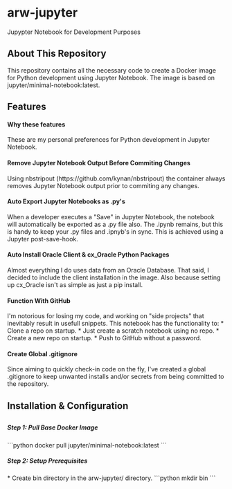 # arw-jupyter
Jupypter Notebook for Development Purposes

<h2>About This Repository</h2>
This repository contains all the necessary code to create a Docker image for Python development using Jupyter Notebook. The image is based on jupyter/minimal-notebook:latest.


<h2>Features</h2>
<h4>Why these features</h4>
These are my personal preferences for Python development in Jupyter Notebook.

<h4>Remove Jupyter Notebook Output Before Commiting Changes</h4>
Using nbstripout (https://github.com/kynan/nbstripout) the container always removes Jupyter Notebook output prior to commiting any changes.

<h4>Auto Export Jupyter Notebooks as .py's</h4>
When a developer executes a "Save" in Jupyter Notebook, the notebook will automatically be exported as a .py file also. The .ipynb remains, but this is handy to keep your .py files and .ipnyb's in sync. This is achieved using a Jupyter post-save-hook.

<h4>Auto Install Oracle Client & cx_Oracle Python Packages</h4>
Almost everything I do uses data from an Oracle Database. That said, I decided to include the client installation in the image. Also because setting up cx_Oracle isn't as simple as just a pip install.

<h4>Function With GitHub</h4>
I'm notorious for losing my code, and working on "side projects" that inevitably result in usefull snippets. This notebook has the functionality to:
* Clone a repo on startup.
* Just create a scratch notebook using no repo.
* Create a new repo on startup.
* Push to GitHub without a password.

<h4>Create Global .gitignore</h4>
Since aiming to quickly check-in code on the fly, I've created a global .gitignore to keep unwanted installs and/or secrets from being committed to the repository.


<h2>Installation & Configuration<h2>
<h5>Step 1: Pull Base Docker Image</h5>
```python
docker pull jupyter/minimal-notebook:latest 
```

<h5>Step 2: Setup Prerequisites</h5>
* Create bin directory in the arw-jupyter/ directory.
```python 
mkdir bin 
```


